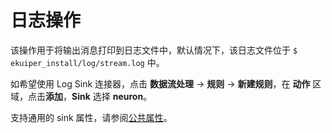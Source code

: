 # 日志操作

该操作用于将输出消息打印到日志文件中，默认情况下，该日志文件位于 `$ ekuiper_install/log/stream.log` 中。

如希望使用 Log Sink 连接器，点击 **数据流处理** -> **规则** -> **新建规则**，在 **动作** 区域，点击**添加**，**Sink** 选择 **neuron**。


支持通用的 sink 属性，请参阅[公共属性](../overview.md#公共属性)。


